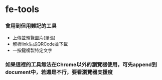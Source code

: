 # fe-tools

### 會用到但用難記的工具

- 上傳並預覽圖片(單張)
- 解析link生成QRCode並下載
- 一按鍵複製特定文字



### 如果這裡的工具無法在Chrome以外的瀏覽器使用，可先append到document中，若還是不行，要看瀏覽器支援度
